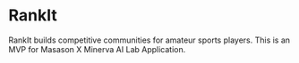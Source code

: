 # RankIt
RankIt builds competitive communities for amateur sports players. This is an MVP for Masason X Minerva AI Lab Application.
